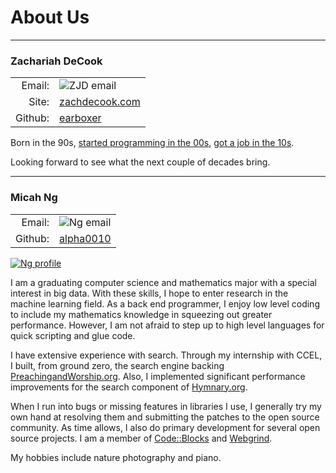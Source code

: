 # About Us
---

### Zachariah DeCook
| | |
| -: | :- |
| Email:  | ![ZJD email](/img/zjd_email.svg) |
| Site:   | [zachdecook.com](https://zachdecook.com)|
| Github: | [earboxer](https://github.com/earboxer) |

Born in the 90s,
[started programming in the 00s](https://gbatemp.net/threads/helicopter-ds.198626/),
[got a job in the 10s](https://hymnary.org/search?qu=textName%3Aas+the+deer).

Looking forward to see what the next couple of decades bring.

---

### Micah Ng
| | |
| -: | :- |
| Email: | ![Ng email](/img/ng_email.svg) |
| Github: | [alpha0010](https://github.com/alpha0010) |

[![Ng profile](/img/ng_s.jpg)](/img/ng.jpg)

I am a graduating computer science and mathematics major with a special
interest in big data. With these skills, I hope to enter research in the
machine learning field. As a back end programmer, I enjoy low level coding to
include my mathematics knowledge in squeezing out greater performance.
However, I am not afraid to step up to high level languages for quick scripting
and glue code.

I have extensive experience with search.
Through my internship with CCEL, I built, from ground zero, the search engine
backing [PreachingandWorship.org](https://preachingandworship.org/). Also, I
implemented significant performance improvements for the search component of
[Hymnary.org](https://hymnary.org/).

When I run into bugs or missing features in libraries I use, I generally try my
own hand at resolving them and submitting the patches to the open source
community. As time allows, I also do primary development for several open
source projects. I am a member of [Code::Blocks](http://codeblocks.org/) and
[Webgrind](https://github.com/jokkedk/webgrind).

My hobbies include nature photography and piano.
